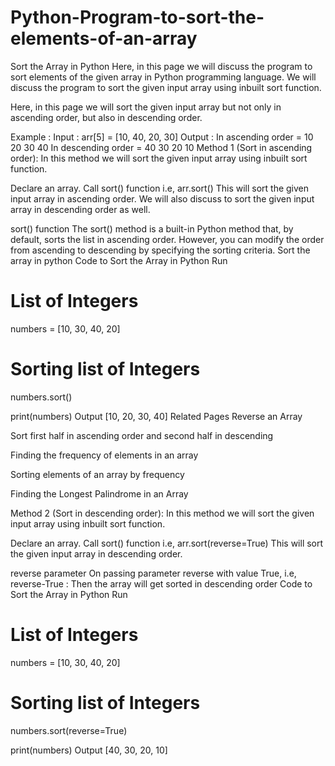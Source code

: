# Python-Program-to-sort-the-elements-of-an-array


Sort the Array in Python
Here, in this page we will discuss the program to sort elements of the given array in Python programming language. We will discuss the program to sort the given input array using inbuilt sort function.

Here, in this page we will sort the given input array but not only in ascending order, but also in descending order.

Example :
Input : arr[5] = [10, 40, 20, 30]
Output : In ascending order = 10 20 30 40
               In descending order = 40 30 20 10
Method 1 (Sort in ascending order):
In this method we will sort the given input array using inbuilt sort function.

Declare an array.
Call sort() function i.e, arr.sort()
This will sort the given input array in ascending order. We will also discuss to sort the given input array in descending order as well.

sort() function
The sort() method is a built-in Python method that, by default, sorts the list in ascending order.
However, you can modify the order from ascending to descending by specifying the sorting criteria.
Sort the array in python
Code to Sort the Array in Python
Run
# List of Integers
numbers = [10, 30, 40, 20]

# Sorting list of Integers
numbers.sort()

print(numbers)
Output
[10, 20, 30, 40]
Related Pages
Reverse an Array

Sort first half in ascending order and second half in descending

Finding the frequency of elements in an array

Sorting elements of an array by frequency

Finding the Longest Palindrome in an Array

Method 2 (Sort in descending order):
In this method we will sort the given input array using inbuilt sort function.

Declare an array.
Call sort() function i.e, arr.sort(reverse=True)
This will sort the given input array in descending order.

reverse parameter
On passing parameter reverse with value True, i.e, reverse-True : Then the array will get sorted in descending order
Code to Sort the Array in Python
Run
# List of Integers
numbers = [10, 30, 40, 20]

# Sorting list of Integers
numbers.sort(reverse=True)

print(numbers)
Output
[40, 30, 20, 10]

